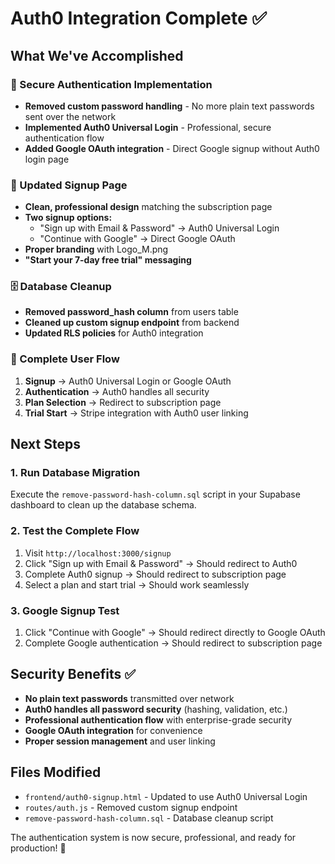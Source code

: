 # Auth0 Integration Complete ✅

## What We've Accomplished

### 🔐 Secure Authentication Implementation
- **Removed custom password handling** - No more plain text passwords sent over the network
- **Implemented Auth0 Universal Login** - Professional, secure authentication flow
- **Added Google OAuth integration** - Direct Google signup without Auth0 login page

### 🎨 Updated Signup Page
- **Clean, professional design** matching the subscription page
- **Two signup options:**
  - "Sign up with Email & Password" → Auth0 Universal Login
  - "Continue with Google" → Direct Google OAuth
- **Proper branding** with Logo_M.png
- **"Start your 7-day free trial" messaging**

### 🗄️ Database Cleanup
- **Removed password_hash column** from users table
- **Cleaned up custom signup endpoint** from backend
- **Updated RLS policies** for Auth0 integration

### 🔄 Complete User Flow
1. **Signup** → Auth0 Universal Login or Google OAuth
2. **Authentication** → Auth0 handles all security
3. **Plan Selection** → Redirect to subscription page
4. **Trial Start** → Stripe integration with Auth0 user linking

## Next Steps

### 1. Run Database Migration
Execute the `remove-password-hash-column.sql` script in your Supabase dashboard to clean up the database schema.

### 2. Test the Complete Flow
1. Visit `http://localhost:3000/signup`
2. Click "Sign up with Email & Password" → Should redirect to Auth0
3. Complete Auth0 signup → Should redirect to subscription page
4. Select a plan and start trial → Should work seamlessly

### 3. Google Signup Test
1. Click "Continue with Google" → Should redirect directly to Google OAuth
2. Complete Google authentication → Should redirect to subscription page

## Security Benefits ✅
- **No plain text passwords** transmitted over network
- **Auth0 handles all password security** (hashing, validation, etc.)
- **Professional authentication flow** with enterprise-grade security
- **Google OAuth integration** for convenience
- **Proper session management** and user linking

## Files Modified
- `frontend/auth0-signup.html` - Updated to use Auth0 Universal Login
- `routes/auth.js` - Removed custom signup endpoint
- `remove-password-hash-column.sql` - Database cleanup script

The authentication system is now secure, professional, and ready for production! 🚀




